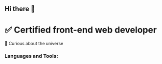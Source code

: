 ## Hi there 👋
<h1>✅ Certified front-end web developer</h1>  
🔭 Curious about the universe  
<h3 align="left">Languages and Tools:</h3>
<!--
**Paulgulti/paulgulti** is a ✨ _special_ ✨ repository because its `README.md` (this file) appears on your GitHub profile.

Here are some ideas to get you started:

- 🔭 I’m currently working on ...
- 🌱 I’m currently learning ...
- 👯 I’m looking to collaborate on ...
- 🤔 I’m looking for help with ...
- 💬 Ask me about ...
- 📫 How to reach me: ...
- 😄 Pronouns: ...
- ⚡ Fun fact: ...
-->
